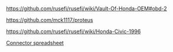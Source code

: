 

https://github.com/rusefi/rusefi/wiki/Vault-Of-Honda-OEM#obd-2

https://github.com/mck1117/proteus

https://github.com/rusefi/rusefi/wiki/Honda-Civic-1996

[Connector spreadsheet](https://docs.google.com/spreadsheets/d/1NOu2Atvwz7war0sTAcp2MZZhsYdLY6VmwkuC-S1-yEU)
